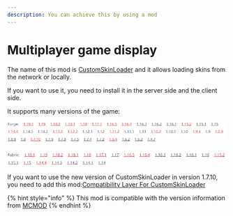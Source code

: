 ```yaml
---
description: You can achieve this by using a mod
---
```


# Multiplayer game display

The name of this mod is [CustomSkinLoader](https://www.curseforge.com/minecraft/mc-mods/customskinloader) and it allows loading skins from the network or locally.

If you want to use it, you need to install it in the server side and the client side.

It supports many versions of the game:

![](<../../.gitbook/assets/image (44).png>)

![](<../../.gitbook/assets/image (36).png>)

If you want to use the new version of CustomSkinLoader in version 1.7.10, you need to add this mod:[Compatibility Layer For CustomSkinLoader](https://www.curseforge.com/minecraft/mc-mods/compatibilitylayerforcustomskinloader)

{% hint style="info" %}
This mod is compatible with the version information from [MCMOD](https://www.mcmod.cn/)
{% endhint %}
